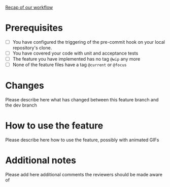 [Recap of our workflow](https://github.com/softozor/shopozor-consumer-frontend#pull-requests) 

# Prerequisites

- [ ] You have configured the triggering of the pre-commit hook on your local repository's clone.
- [ ] You have covered your code with unit and acceptance tests
- [ ] The feature you have implemented has no tag `@wip` any more
- [ ] None of the feature files have a tag `@current` or `@focus`

# Changes

Please describe here what has changed between this feature branch and the dev branch

# How to use the feature

Please describe here how to use the feature, possibly with animated GIFs

# Additional notes

Please add here additional comments the reviewers should be made aware of

